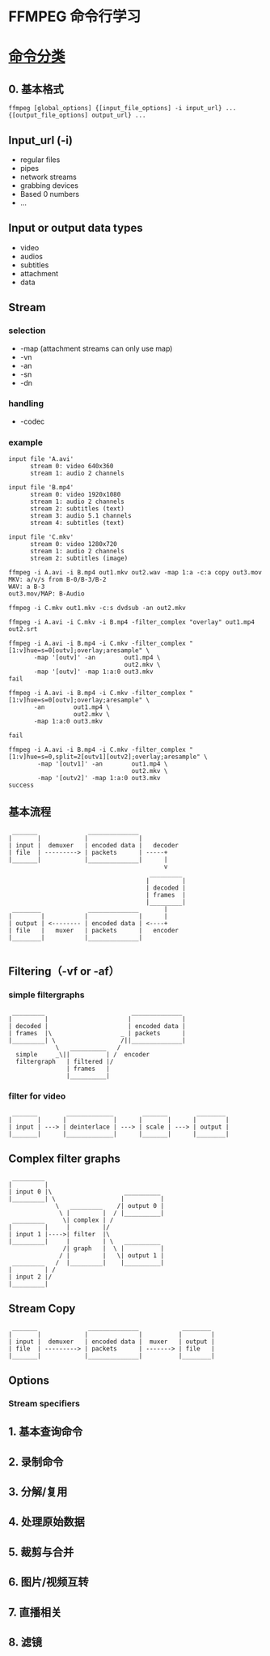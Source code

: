 # FFMPEG 命令行学习

# [命令分类](http://ffmpeg.org/ffmpeg.html)

## 0. 基本格式

```shell
ffmpeg [global_options] {[input_file_options] -i input_url} ... {[output_file_options] output_url} ...
```

## Input_url (-i)

- regular files
- pipes
- network streams
- grabbing devices
- Based 0 numbers
- ...

## Input or output data types

- video
- audios
- subtitles
- attachment
- data

## Stream

###  selection

- -map (attachment streams can only use map)
- -vn
- -an
- -sn
- -dn

### handling

- -codec

### example

```
input file 'A.avi'
      stream 0: video 640x360
      stream 1: audio 2 channels

input file 'B.mp4'
      stream 0: video 1920x1080
      stream 1: audio 2 channels
      stream 2: subtitles (text)
      stream 3: audio 5.1 channels
      stream 4: subtitles (text)

input file 'C.mkv'
      stream 0: video 1280x720
      stream 1: audio 2 channels
      stream 2: subtitles (image)
      
ffmpeg -i A.avi -i B.mp4 out1.mkv out2.wav -map 1:a -c:a copy out3.mov
MKV: a/v/s from B-0/B-3/B-2
WAV: a B-3
out3.mov/MAP: B-Audio
```

```
ffmpeg -i C.mkv out1.mkv -c:s dvdsub -an out2.mkv
```

```
ffmpeg -i A.avi -i C.mkv -i B.mp4 -filter_complex "overlay" out1.mp4 out2.srt
```

```
ffmpeg -i A.avi -i B.mp4 -i C.mkv -filter_complex "[1:v]hue=s=0[outv];overlay;aresample" \
       -map '[outv]' -an        out1.mp4 \
                                out2.mkv \
       -map '[outv]' -map 1:a:0 out3.mkv
fail
```

```
ffmpeg -i A.avi -i B.mp4 -i C.mkv -filter_complex "[1:v]hue=s=0[outv];overlay;aresample" \
       -an        out1.mp4 \
                  out2.mkv \
       -map 1:a:0 out3.mkv
       
fail
```

```
ffmpeg -i A.avi -i B.mp4 -i C.mkv -filter_complex "[1:v]hue=s=0,split=2[outv1][outv2];overlay;aresample" \
        -map '[outv1]' -an        out1.mp4 \
                                  out2.mkv \
        -map '[outv2]' -map 1:a:0 out3.mkv
success
```



## 基本流程

```
 _______              ______________
|       |            |              |
| input |  demuxer   | encoded data |   decoder
| file  | ---------> | packets      | -----+
|_______|            |______________|      |
                                           v
                                       _________
                                      |         |
                                      | decoded |
                                      | frames  |
                                      |_________|
 ________             ______________       |
|        |           |              |      |
| output | <-------- | encoded data | <----+
| file   |   muxer   | packets      |   encoder
|________|           |______________|


```

## Filtering（-vf or -af）

### simple filtergraphs

```
 _________                        ______________
|         |                      |              |
| decoded |                      | encoded data |
| frames  |\                   _ | packets      |
|_________| \                  /||______________|
             \   __________   /
  simple     _\||          | /  encoder
  filtergraph   | filtered |/
                | frames   |
                |__________|

```

### filter for video

```
 _______        _____________        _______        ________
|       |      |             |      |       |      |        |
| input | ---> | deinterlace | ---> | scale | ---> | output |
|_______|      |_____________|      |_______|      |________|

```



## Complex filter graphs

```
 _________
|         |
| input 0 |\                    __________
|_________| \                  |          |
             \   _________    /| output 0 |
              \ |         |  / |__________|
 _________     \| complex | /
|         |     |         |/
| input 1 |---->| filter  |\
|_________|     |         | \   __________
               /| graph   |  \ |          |
              / |         |   \| output 1 |
 _________   /  |_________|    |__________|
|         | /
| input 2 |/
|_________|

```



## Stream Copy

```
 _______              ______________            ________
|       |            |              |          |        |
| input |  demuxer   | encoded data |  muxer   | output |
| file  | ---------> | packets      | -------> | file   |
|_______|            |______________|          |________|

```

## Options

### Stream specifiers



## 1. 基本查询命令

## 2. 录制命令

## 3. 分解/复用

## 4. 处理原始数据

## 5. 裁剪与合并

## 6. 图片/视频互转

## 7. 直播相关

## 8. 滤镜
